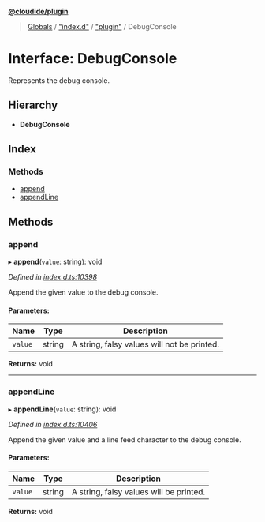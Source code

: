**[@cloudide/plugin](../README.md)**

> [Globals](../README.md) / ["index.d"](../modules/_index_d_.md) / ["plugin"](../modules/_index_d_._plugin_.md) / DebugConsole

# Interface: DebugConsole

Represents the debug console.

## Hierarchy

* **DebugConsole**

## Index

### Methods

* [append](_index_d_._plugin_.debugconsole.md#append)
* [appendLine](_index_d_._plugin_.debugconsole.md#appendline)

## Methods

### append

▸ **append**(`value`: string): void

*Defined in [index.d.ts:10398](https://github.com/huaweicloud/cloudide-plugin-api/blob/1ab5ef8/index.d.ts#L10398)*

Append the given value to the debug console.

#### Parameters:

Name | Type | Description |
------ | ------ | ------ |
`value` | string | A string, falsy values will not be printed.  |

**Returns:** void

___

### appendLine

▸ **appendLine**(`value`: string): void

*Defined in [index.d.ts:10406](https://github.com/huaweicloud/cloudide-plugin-api/blob/1ab5ef8/index.d.ts#L10406)*

Append the given value and a line feed character
to the debug console.

#### Parameters:

Name | Type | Description |
------ | ------ | ------ |
`value` | string | A string, falsy values will be printed.  |

**Returns:** void
